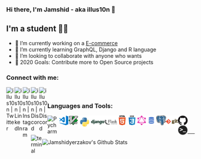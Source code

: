 ### Hi there, I'm Jamshid - aka illus10n 👋

## I'm a student 👨‍🎓
- 🔭 I’m currently working on a [E-commerce](https://github.com/jamshidyerzakov/django-e-commerce)
- 🌱 I’m currently learning GraphQL, Django and R language
- 👯 I’m looking to collaborate with anyone who wants
- 🥅 2020 Goals: Contribute more to Open Source projects

### Connect with me:

[<img align="left" alt="illus10n | Twitter" width="22px" src="https://cdn.jsdelivr.net/npm/simple-icons@v3/icons/twitter.svg" />][twitter]
[<img align="left" alt="illus10n | LinkedIn" width="22px" src="https://cdn.jsdelivr.net/npm/simple-icons@v3/icons/linkedin.svg" />][linkedin]
[<img align="left" alt="illus10n | Instagram" width="22px" src="https://cdn.jsdelivr.net/npm/simple-icons@v3/icons/instagram.svg" />][instagram]
[<img align="left" alt="illus10n | Discord" width="22px" src="https://cdn.jsdelivr.net/npm/simple-icons@v3/icons/discord.svg" />][discord]
[<img align="left" alt="illus10n | Discord" width="22px" src="https://cdn.jsdelivr.net/npm/simple-icons@v3/icons/telegram.svg" />][telegram]

<br />

### Languages and Tools:

<img align="left" alt="Pycharm" width="30px" src="https://external-preview.redd.it/68RuLLrsBdxbVJLxm3py3YoK6zX0aPIv3qttEhkb0_4.jpg?auto=webp&s=e2c12b1dc5be819f2f076f46454912a3c4bc3f2d" />

<img align="left" alt="Visual Studio Code" width="26px" src="https://raw.githubusercontent.com/github/explore/80688e429a7d4ef2fca1e82350fe8e3517d3494d/topics/visual-studio-code/visual-studio-code.png" />


<img align="left" alt="Vim" width="26px" src="https://raw.githubusercontent.com/github/explore/80688e429a7d4ef2fca1e82350fe8e3517d3494d/topics/vim/vim.png" />

<img align="left" alt="Python" width="35px" src="https://raw.githubusercontent.com/github/explore/80688e429a7d4ef2fca1e82350fe8e3517d3494d/topics/python/python.png" />

<img align="left" alt="Django" width="35px" src="https://raw.githubusercontent.com/github/explore/80688e429a7d4ef2fca1e82350fe8e3517d3494d/topics/django/django.png" />


<img align="left" alt="Flask" width="35px" src="https://raw.githubusercontent.com/github/explore/80688e429a7d4ef2fca1e82350fe8e3517d3494d/topics/flask/flask.png" />

<img align="left" alt="HTML5" width="26px" src="https://raw.githubusercontent.com/github/explore/80688e429a7d4ef2fca1e82350fe8e3517d3494d/topics/html/html.png" />

<img align="left" alt="CSS3" width="26px" src="https://raw.githubusercontent.com/github/explore/80688e429a7d4ef2fca1e82350fe8e3517d3494d/topics/css/css.png" />

<img align="left" alt="GraphQL" width="26px" src="https://raw.githubusercontent.com/github/explore/80688e429a7d4ef2fca1e82350fe8e3517d3494d/topics/graphql/graphql.png" />

<img align="left" alt="SQL" width="26px" src="https://raw.githubusercontent.com/github/explore/80688e429a7d4ef2fca1e82350fe8e3517d3494d/topics/sql/sql.png" />


<img align="left" alt="PostgreSQL" width="26px" src="https://raw.githubusercontent.com/github/explore/80688e429a7d4ef2fca1e82350fe8e3517d3494d/topics/postgresql/postgresql.png" />

<img align="left" alt="Git" width="32px" src="https://raw.githubusercontent.com/github/explore/80688e429a7d4ef2fca1e82350fe8e3517d3494d/topics/git/git.png" />

<img align="left" alt="GitHub" width="26px" src="https://raw.githubusercontent.com/github/explore/78df643247d429f6cc873026c0622819ad797942/topics/github/github.png" />

<img align="left" alt="terminal" width="26px" src="https://raw.githubusercontent.com/github/explore/80688e429a7d4ef2fca1e82350fe8e3517d3494d/topics/terminal/terminal.png" />

<img align="left" alt="terminal" width="30px" src="https://seeklogo.com/images/N/nginx-logo-FF65602A76-seeklogo.com.png" />

<br />
<br />

---

<img align="left" alt="Jamshidyerzakov's Github Stats" src="https://github-readme-stats.codestackr.vercel.app/api?username=jamshidyerzakov&show_icons=true" />


[twitter]: https://twitter.com/illus10n1
[instagram]: https://www.instagram.com/_illus10n_/
[linkedin]: https://www.linkedin.com/in/jamshid-erzakov-7b40871b3/
[discord]: https://discord.com/channels/@me/741917181666918431
[telegram]: https://t.me/jamshidyerzakov/